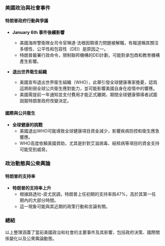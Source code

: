### 美國政治與社會事件

#### 特朗普政府行動與爭議

- **January 6th 事件後續影響**  
  - 美國海岸警衛隊女司令官琳達·法根因領導力問題被解職，有報道稱其關注多樣性、公平性和包容性（DEI）是原因之一。
  - 特朗普籤署行政命令，限制聯邦機構的DEI計劃，可能對承包商和教育機構產生影響。

- **退出世界衛生組織**  
  - 美國宣布退出世界衛生組織（WHO），此舉引發全球健康專家擔憂，認爲這將削弱全球公共衛生應對能力，並可能影響美國自身在疫情中的響應。
  - 美國需提前一年通知並支付費用才能正式離開，期間全球健康領導者試圖說服特朗普政府改變決定。

#### 國際與公共衛生

- **全球健康的挑戰**  
  - 美國退出WHO可能導致全球健康項目資金減少，影響疾病防控和衛生應急響應。
  - WHO高度依賴美國資助，尤其是針對艾滋病毒、結核病等項目的資金支持可能受到威脅。

### 政治動態與公衆輿論

#### 特朗普的支持率

- **特朗普的支持率上升**  
  - 根據路透社-皮尤民調，特朗普上任初期的支持率爲47%，高於其第一任期內的大部分時間。
  - 這一現象可能與其近期的政策行動和言論有關。

### 總結

以上整理涵蓋了當前美國政治和社會的主要事件及其影響，包括政府決策、國際關係變化以及公衆輿論動態。